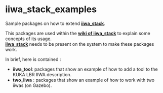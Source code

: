 # iiwa_stack_examples
Sample packages on how to extend [**iiwa_stack**](https://github.com/SalvoVirga/iiwa_stack).

This packages are used within the [**wiki of iiwa_stack**](https://github.com/SalvoVirga/iiwa_stack/wiki) to explain some concepts of its usage.     
[**iiwa_stack**](https://github.com/SalvoVirga/iiwa_stack) needs to be present on the system to make these packages work.

In brief, here is contained :
- **iiwa_tool**: packages that show an example of how to add a tool to the KUKA LBR IIWA description.
- **two_iiwa** : packages that show an example of how to work with two iiwas (on Gazebo).
